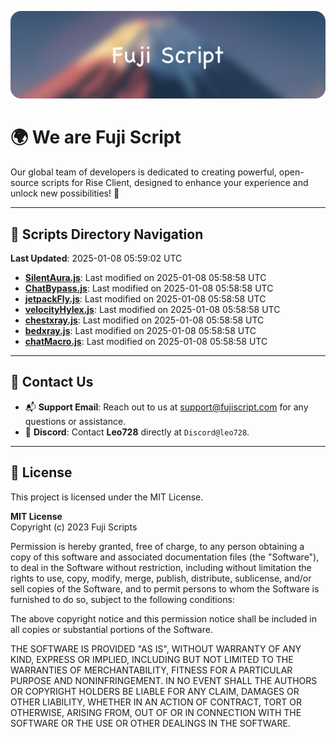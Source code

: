 ![Banner](.github/b.webp)

# 🌍 **We are Fuji Script**

Our global team of developers is dedicated to creating powerful, open-source scripts for Rise Client, designed to enhance your experience and unlock new possibilities! 🌟

---
<!-- SCRIPTS_NAVIGATION_START -->
## 📂 **Scripts Directory Navigation**

**Last Updated**: 2025-01-08 05:59:02 UTC

- **[SilentAura.js](scripts/SilentAura.js)**: Last modified on 2025-01-08 05:58:58 UTC
- **[ChatBypass.js](scripts/ChatBypass.js)**: Last modified on 2025-01-08 05:58:58 UTC
- **[jetpackFly.js](scripts/jetpackFly.js)**: Last modified on 2025-01-08 05:58:58 UTC
- **[velocityHylex.js](scripts/velocityHylex.js)**: Last modified on 2025-01-08 05:58:58 UTC
- **[chestxray.js](scripts/chestxray.js)**: Last modified on 2025-01-08 05:58:58 UTC
- **[bedxray.js](scripts/bedxray.js)**: Last modified on 2025-01-08 05:58:58 UTC
- **[chatMacro.js](scripts/chatMacro.js)**: Last modified on 2025-01-08 05:58:58 UTC

<!-- SCRIPTS_NAVIGATION_END -->

---

## 💬 **Contact Us**  
- 📬 **Support Email**: Reach out to us at [support@fujiscript.com](mailto:support@fujiscript.com) for any questions or assistance.  
- 💬 **Discord**: Contact **Leo728** directly at `Discord@leo728`.

---

## 📜 **License**

This project is licensed under the MIT License.  

**MIT License**  
Copyright (c) 2023 Fuji Scripts  

Permission is hereby granted, free of charge, to any person obtaining a copy of this software and associated documentation files (the "Software"), to deal in the Software without restriction, including without limitation the rights to use, copy, modify, merge, publish, distribute, sublicense, and/or sell copies of the Software, and to permit persons to whom the Software is furnished to do so, subject to the following conditions:  

The above copyright notice and this permission notice shall be included in all copies or substantial portions of the Software.  

THE SOFTWARE IS PROVIDED "AS IS", WITHOUT WARRANTY OF ANY KIND, EXPRESS OR IMPLIED, INCLUDING BUT NOT LIMITED TO THE WARRANTIES OF MERCHANTABILITY, FITNESS FOR A PARTICULAR PURPOSE AND NONINFRINGEMENT. IN NO EVENT SHALL THE AUTHORS OR COPYRIGHT HOLDERS BE LIABLE FOR ANY CLAIM, DAMAGES OR OTHER LIABILITY, WHETHER IN AN ACTION OF CONTRACT, TORT OR OTHERWISE, ARISING FROM, OUT OF OR IN CONNECTION WITH THE SOFTWARE OR THE USE OR OTHER DEALINGS IN THE SOFTWARE.  

